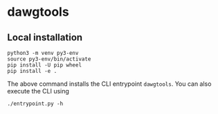 # dawgtools

## Local installation

```
python3 -m venv py3-env
source py3-env/bin/activate
pip install -U pip wheel
pip install -e .
```

The above command installs the CLI entrypoint ``dawgtools``. You can also execute the CLI using

```
./entrypoint.py -h
```
